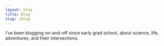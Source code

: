 ```yaml
---
layout: blog
title: Blog
slug: /blog
---
```


I've been blogging on-and-off since early grad school, about science, life, adventures, and their intersections.
<br />

